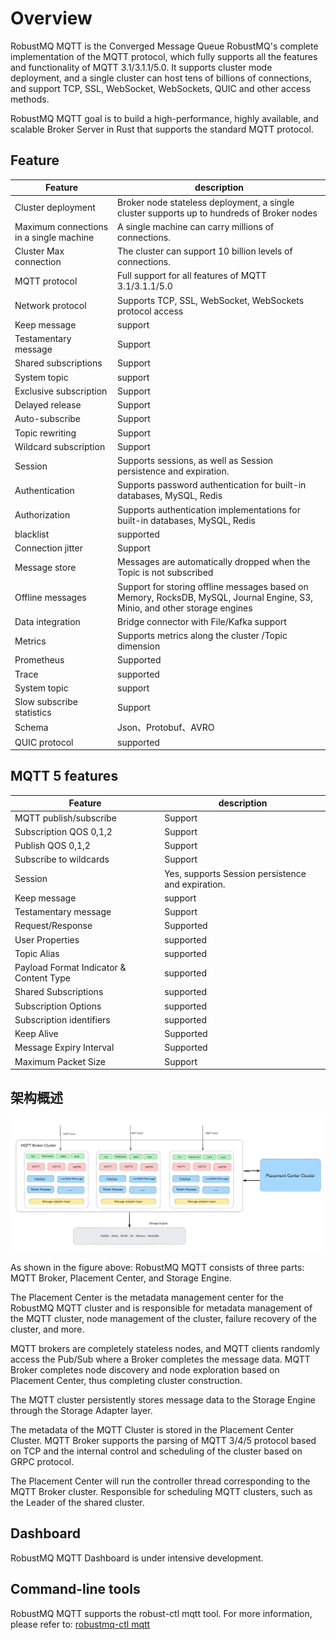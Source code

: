# Overview
RobustMQ MQTT is the Converged Message Queue RobustMQ's complete implementation of the MQTT protocol, which fully supports all the features and functionality of MQTT 3.1/3.1.1/5.0. It supports cluster mode deployment, and a single cluster can host tens of billions of connections, and support TCP, SSL, WebSocket, WebSockets, QUIC and other access methods.

RobustMQ MQTT goal is to build a high-performance, highly available, and scalable Broker Server in Rust that supports the standard MQTT protocol.

## Feature
| Feature | description |
| --- | --- |
| Cluster deployment | Broker node stateless deployment, a single cluster supports up to hundreds of Broker nodes |
| Maximum connections in a single machine | A single machine can carry millions of connections. |
| Cluster Max connection | The cluster can support 10 billion levels of connections. |
| MQTT protocol | Full support for all features of MQTT 3.1/3.1.1/5.0 |
| Network protocol | Supports TCP, SSL, WebSocket, WebSockets protocol access |
| Keep message | support |
| Testamentary message | Support |
| Shared subscriptions | Support |
| System topic | support |
| Exclusive subscription | Support |
| Delayed release | Support |
| Auto-subscribe | Support |
| Topic rewriting | Support |
| Wildcard subscription | Support |
| Session | Supports sessions, as well as Session persistence and expiration. |
| Authentication | Supports password authentication for built-in databases, MySQL, Redis |
| Authorization | Supports authentication implementations for built-in databases, MySQL, Redis |
| blacklist | supported |
| Connection jitter | Support |
| Message store | Messages are automatically dropped when the Topic is not subscribed |
| Offline messages | Support for storing offline messages based on Memory, RocksDB, MySQL, Journal Engine, S3, Minio, and other storage engines |
| Data integration | Bridge connector with File/Kafka support |
| Metrics | Supports metrics along the cluster /Topic dimension |
| Prometheus | Supported |
| Trace | supported |
| System topic | support |
| Slow subscribe statistics | Support |
| Schema | Json、Protobuf、AVRO |
| QUIC protocol | supported |


## MQTT 5 features
| Feature | description |
| --- | --- |
| MQTT publish/subscribe | Support |
| Subscription QOS 0,1,2 | Support |
| Publish QOS 0,1,2 | Support |
| Subscribe to wildcards | Support |
| Session | Yes, supports Session persistence and expiration. |
| Keep message | support |
| Testamentary message | Support |
| Request/Response | Supported |
| User Properties | supported |
| Topic Alias | supported |
| Payload Format Indicator & Content Type | supported |
| Shared Subscriptions | supported |
| Subscription Options | supported |
| Subscription identifiers | supported |
| Keep Alive | Supported |
| Message Expiry Interval | Supported |
| Maximum Packet Size | Support |
 
## 架构概述

![image](../../images/doc-image5.png)

As shown in the figure above: RobustMQ MQTT consists of three parts: MQTT Broker, Placement Center, and Storage Engine.

The Placement Center is the metadata management center for the RobustMQ MQTT cluster and is responsible for metadata management of the MQTT cluster, node management of the cluster, failure recovery of the cluster, and more.

MQTT brokers are completely stateless nodes, and MQTT clients randomly access the Pub/Sub where a Broker completes the message data. MQTT Broker completes node discovery and node exploration based on Placement Center, thus completing cluster construction.

The MQTT cluster persistently stores message data to the Storage Engine through the Storage Adapter layer.

The metadata of the MQTT Cluster is stored in the Placement Center Cluster. MQTT Broker supports the parsing of MQTT 3/4/5 protocol based on TCP and the internal control and scheduling of the cluster based on GRPC protocol.

The Placement Center will run the controller thread corresponding to the MQTT Broker cluster. Responsible for scheduling MQTT clusters, such as the Leader of the shared cluster.

## Dashboard
RobustMQ MQTT Dashboard is under intensive development.

## Command-line tools
RobustMQ MQTT supports the robust-ctl mqtt tool. For more information, please refer to: [robustmq-ctl mqtt](../RobustMQ-Command/Mqtt-Broker.md)